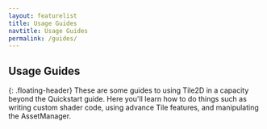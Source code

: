 ```yaml
---
layout: featurelist
title: Usage Guides
navtitle: Usage Guides
permalink: /guides/
---
```


Usage Guides
------------
{: .floating-header}
These are some guides to using Tile2D in a capacity beyond the Quickstart guide. Here you'll learn how to
do things such as writing custom shader code, using advance Tile features, and manipulating the AssetManager.
